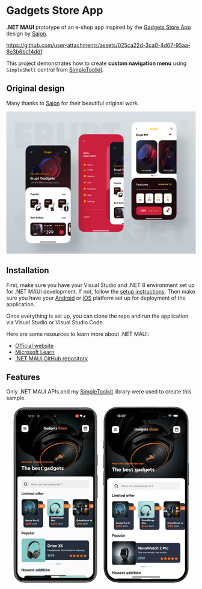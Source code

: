 # Gadgets Store App

**.NET MAUI** prototype of an e-shop app inspired by the [Gadgets Store App](https://dribbble.com/shots/6983164-Gadgets-Store-App) design by [Sajon](https://dribbble.com/sajon).


https://github.com/user-attachments/assets/025ca22d-3ca0-4d67-95aa-8e3b6bc14ddf


This project demonstrates how to create **custom navigation menu** using `SimpleShell` control from [SimpleToolkit](https://github.com/RadekVyM/SimpleToolkit).

## Original design

Many thanks to [Sajon](https://dribbble.com/sajon) for their beautiful original work.

[![Dribbble Design](./samples/originaldesign.png)](https://dribbble.com/shots/6983164-Gadgets-Store-App)

## Installation

First, make sure you have your Visual Studio and .NET 8 environment set up for .NET MAUI development. If not, follow the [setup instructions](https://learn.microsoft.com/dotnet/maui/get-started/installation). Then make sure you have your [Android](https://learn.microsoft.com/dotnet/maui/get-started/first-app?pivots=devices-android) or [iOS](https://learn.microsoft.com/dotnet/maui/get-started/first-app?pivots=devices-ios) platform set up for deployment of the application.

Once everything is set up, you can clone the repo and run the application via Visual Studio or Visual Studio Code.

Here are some resources to learn more about .NET MAUI:

- [Official website](https://dotnet.microsoft.com/apps/maui)
- [Microsoft Learn](https://learn.microsoft.com/dotnet/maui/what-is-maui)
- [.NET MAUI GitHub repository](https://github.com/dotnet/maui)

## Features

Only .NET MAUI APIs and my [SimpleToolkit](https://github.com/RadekVyM/SimpleToolkit) library were used to create this sample.

<p align="center">
    <img src="./samples/android_gadgets_store_app.webp" width="225">
    &nbsp;&nbsp;
    <img src="./samples/ios_gadgets_store_app.webp" width="228">
</p>
